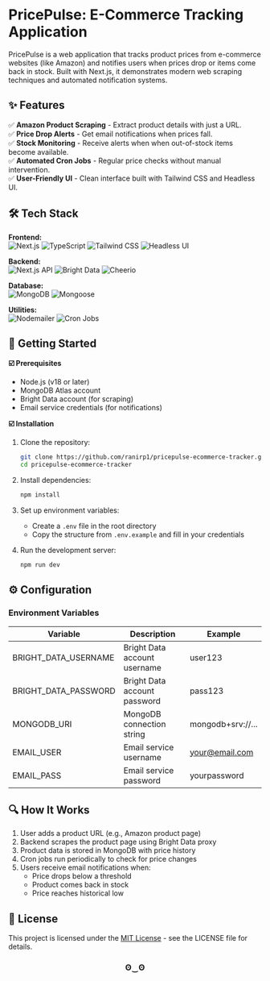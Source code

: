 # PricePulse: E-Commerce Tracking Application 

PricePulse is a web application that tracks product prices from e-commerce websites (like Amazon) and notifies users when prices drop or items come back in stock. Built with Next.js, it demonstrates modern web scraping techniques and automated notification systems.

## ✨ Features

✅ **Amazon Product Scraping** - Extract product details with just a URL. <br> 
✅ **Price Drop Alerts** - Get email notifications when prices fall. <br> 
✅ **Stock Monitoring** - Receive alerts when when out-of-stock items become available. <br> 
✅ **Automated Cron Jobs** - Regular price checks without manual intervention. <br> 
✅ **User-Friendly UI** - Clean interface built with Tailwind CSS and Headless UI. <br> 

## 🛠 Tech Stack
**Frontend:**<br>
![Next.js](https://img.shields.io/badge/-Next.js-black?style=for-the-badge&logoColor=white&logo=nextdotjs&color=000000)
![TypeScript](https://img.shields.io/badge/-TypeScript-black?style=for-the-badge&logoColor=white&logo=typescript&color=3178C6)
![Tailwind CSS](https://img.shields.io/badge/-Tailwind_CSS-black?style=for-the-badge&logoColor=white&logo=tailwindcss&color=06B6D4)
![Headless UI](https://img.shields.io/badge/-Headless_UI-black?style=for-the-badge&logoColor=white&logo=headlessui&color=66E3FF)

**Backend:**<br>
![Next.js API](https://img.shields.io/badge/-Next.js_API-black?style=for-the-badge&logoColor=white&logo=nextdotjs&color=000000) 
![Bright Data](https://img.shields.io/badge/-Bright_Data-black?style=for-the-badge&logoColor=white&logo=brightdata&color=FF6C37) 
![Cheerio](https://img.shields.io/badge/-Cheerio-black?style=for-the-badge&logoColor=white&logo=cheerio&color=3E863D)

**Database:**<br>
![MongoDB](https://img.shields.io/badge/-MongoDB-black?style=for-the-badge&logoColor=white&logo=mongodb&color=47A248) 
![Mongoose](https://img.shields.io/badge/-Mongoose-black?style=for-the-badge&logoColor=white&logo=mongoose&color=880000)

**Utilities:**<br> 
![Nodemailer](https://img.shields.io/badge/-Nodemailer-black?style=for-the-badge&logoColor=white&logo=nodemailer&color=339933) 
![Cron Jobs](https://img.shields.io/badge/-Cron_Jobs-black?style=for-the-badge&logoColor=white&logo=cron&color=5E3BEE)

## 🚀 Getting Started
**☑️ Prerequisites**
- Node.js (v18 or later)
- MongoDB Atlas account
- Bright Data account (for scraping)
- Email service credentials (for notifications)

**☑️ Installation**
1. Clone the repository:
    ```bash
    git clone https://github.com/ranirp1/pricepulse-ecommerce-tracker.git
    cd pricepulse-ecommerce-tracker
    ```

2. Install dependencies:
    ```bash
    npm install
    ```

3. Set up environment variables:
    - Create a `.env` file in the root directory
    - Copy the structure from `.env.example` and fill in your credentials

4. Run the development server:
    ```bash
    npm run dev
    ```

## ⚙️ Configuration
### Environment Variables
| Variable | Description | Example |
|----------|-------------|---------|
| BRIGHT_DATA_USERNAME | Bright Data account username | user123 |
| BRIGHT_DATA_PASSWORD | Bright Data account password | pass123 |
| MONGODB_URI | MongoDB connection string | mongodb+srv://... |
| EMAIL_USER | Email service username | your@email.com |
| EMAIL_PASS | Email service password | yourpassword |

## 🔍 How It Works
1. User adds a product URL (e.g., Amazon product page)
2. Backend scrapes the product page using Bright Data proxy
3. Product data is stored in MongoDB with price history
4. Cron jobs run periodically to check for price changes
5. Users receive email notifications when:
    - Price drops below a threshold
    - Product comes back in stock
    - Price reaches historical low

## 📄 License
This project is licensed under the [MIT License](./LICENSE) - see the LICENSE file for details.

 <h3 align="center"> ʘ‿ʘ </h3>



